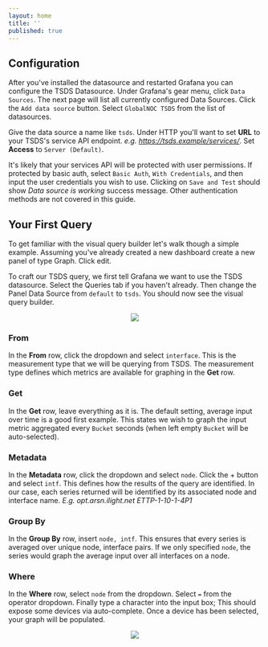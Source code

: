 ```yaml
---
layout: home
title: ''
published: true
---
```


## Configuration

After you've installed the datasource and restarted Grafana you can configure the TSDS Datasource. Under Grafana's gear menu, click `Data Sources`. The next page will list all currently configured Data Sources. Click the `Add data source` button. Select `GlobalNOC TSDS` from the list of datasources.

Give the data source a name like `tsds`. Under HTTP you'll want to set **URL** to your TSDS's service API endpoint. *e.g. https://tsds.example/services/*. Set **Access** to
`Server (Default)`.

It's likely that your services API will be protected with user
permissions. If protected by basic auth, select `Basic Auth`, `With Credentials`, and then input the user credentials you wish to use. Clicking on `Save and Test` should show *Data source is working* success message. Other authentication methods are not covered in this guide.

## Your First Query

To get familiar with the visual query builder let's walk though a
simple example. Assuming you've already created a new dashboard create
a new panel of type Graph. Click edit.

To craft our TSDS query, we first tell Grafana we want to use the TSDS
datasource. Select the Queries tab if you haven't already. Then change
the Panel Data Source from `default` to `tsds`. You should now see the
visual query builder.

<p align="center"><img src="{{ "/assets/img/first-query.png" | relative_url }}"/></p>

### From

In the **From** row, click the dropdown and select `interface`. This
is the measurement type that we will be querying from TSDS. The
measurement type defines which metrics are available for graphing in
the **Get** row.

### Get

In the **Get** row, leave everything as it is. The default setting,
average input over time is a good first example. This states we wish
to graph the input metric aggregated every `Bucket` seconds (when left
empty `Bucket` will be auto-selected).

### Metadata

In the **Metadata** row, click the dropdown and select `node`. Click
the + button and select `intf`. This defines how the results of the
query are identified. In our case, each series returned will be
identified by its associated node and interface
name. *E.g. opt.arsn.ilight.net ETTP-1-10-1-4P1*

### Group By

In the **Group By** row, insert `node, intf`. This ensures that every
series is averaged over unique node, interface pairs. If we only
specified `node`, the series would graph the average input over all
interfaces on a node.

### Where

In the **Where** row, select `node` from the dropdown. Select `=` from
the operator dropdown. Finally type a character into the input box;
This should expose some devices via auto-complete. Once a device has
been selected, your graph will be populated.

<p align="center"><img src="{{ "/assets/img/basic-input-graph-result.png" | relative_url }}"/></p>
